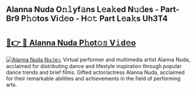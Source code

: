 ## Alanna Nuda O𝚗𝚕yf𝚊ns L𝚎a𝚔ed N𝚞𝚍es - Part-Br9 P𝚑𝚘tos Vi𝚍𝚎o - H𝚘𝚝 Part L𝚎a𝚔s Uh3T4

# <h2><a href="http://kfc0u2.oniu.top/?m=Alanna+Nuda">🔗👉 🔴 Alanna Nuda P𝚑ot𝚘𝚜 V𝚒d𝚎o</a></h2>

[![Alanna Nuda Nu𝚍e𝚜](https://i.imgur.com/0qMVB7G.gif)](http://kfc0u2.oniu.top/?m=Alanna+Nuda)
Virtual performer and multimedia artist Alanna Nuda, acclaimed for distributing dance and lifestyle inspiration through popular dance trends and brief films. Gifted actor/actress Alanna Nuda, acclaimed for their remarkable abilities and achievements in the field of performing arts.  
